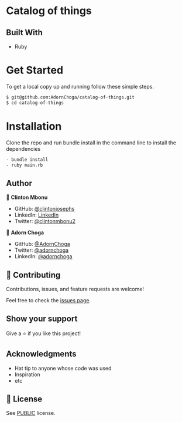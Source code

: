 # Catalog of things



## Built With

- Ruby

# Get Started
To get a local copy up and running follow these simple steps.

```bash
$ git@github.com:AdornChoga/catalog-of-things.git
$ cd catalog-of-things

```

# Installation
Clone the repo and run bundle install in the command line to install the dependencies

```bash
- bundle install
- ruby main.rb
```

## Author

👤 **Clinton Mbonu**

- GitHub: [@clintonjosephs](https://github.com/clintonjosephs)
- LinkedIn: [LinkedIn](https://linkedin.com/in/clinton-mbonu)
- Twitter: [@clintonmbonu2](https://twitter.com/clintonmbonu2)

👤 **Adorn Choga**

- GitHub: [@AdornChoga](https://github.com/AdornChoga)
- Twitter: [@adornchoga](https://twitter.com/adorn_choga)
- LinkedIn: [@adornchoga](https://www.linkedin.com/in/adorn-choga)

## 🤝 Contributing

Contributions, issues, and feature requests are welcome!

Feel free to check the [issues page](../../issues/).

## Show your support

Give a ⭐️ if you like this project!

## Acknowledgments

- Hat tip to anyone whose code was used
- Inspiration
- etc

## 📝 License

See [PUBLIC](./LICENSE) license.
